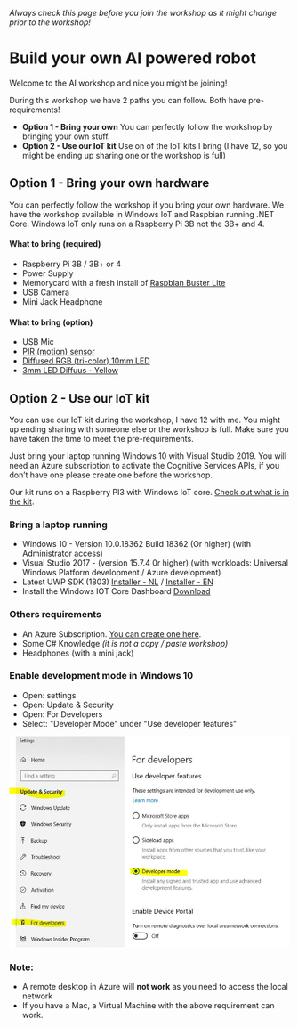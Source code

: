 *Always check this page before you join the workshop as it might change prior to the workshop!*

# Build your own AI powered robot

Welcome to the AI workshop and nice you might be joining!

During this workshop we have 2 paths you can follow. Both have pre-requirements!
* **Option 1 - Bring your own**
You can perfectly follow the workshop by bringing your own stuff.
* **Option 2 - Use our IoT kit** 
Use on of the IoT kits I bring (I have 12, so you might be ending up sharing one or the workshop is full)


## Option 1 - Bring your own hardware
You can perfectly follow the workshop if you bring your own hardware. We have the workshop available in Windows IoT and Raspbian running .NET Core. Windows IoT only runs on a Raspberry Pi 3B not the 3B+ and 4.

#### What to bring (required)
* Raspberry Pi 3B / 3B+ or 4
* Power Supply
* Memorycard with a fresh install of [Raspbian Buster Lite](https://www.raspberrypi.org/downloads/raspbian/)
* USB Camera
* Mini Jack Headphone

#### What to bring (option)
* USB Mic
* [PIR (motion) sensor](http://www.adafruit.com/products/189)
* [Diffused RGB (tri-color) 10mm LED](http://www.adafruit.com/products/848) 
* [3mm LED Diffuus - Yellow](https://www.kiwi-electronics.nl/3mm-diffuus-geel-10-pack)


## Option 2 - Use our IoT kit
You can use our IoT kit during the workshop, I have 12 with me. You might up ending sharing with someone else or the workshop is full. Make sure you have taken the time to meet the pre-requirements.

Just bring your laptop running Windows 10 with Visual Studio 2019. You will need an Azure subscription to activate the Cognitive Services APIs, if you don’t have one please create one before the workshop. 

Our kit runs on a Raspberry PI3 with Windows IoT core. [Check out what is in the kit](hardware.md).

### Bring a laptop running
- Windows 10 - Version	10.0.18362 Build 18362 (Or higher) (with Administrator access)
- Visual Studio 2017 - (version 15.7.4 0r higher) (with workloads: Universal Windows Platform development / Azure development)
- Latest UWP SDK (1803) [Installer - NL](https://developer.microsoft.com/nl-nl/windows/downloads/windows-10-sdk) /
[Installer - EN](https://developer.microsoft.com/en-us/windows/downloads/windows-10-sdk)
- Install the Windows IOT Core Dashboard [Download](http://go.microsoft.com/fwlink/?LinkID=708576)

### Others requirements
 - An Azure Subscription. [You can create one here](https://azure.microsoft.com/en-us/free/).
 - Some C# Knowledge *(it is not a copy / paste workshop)*
 - Headphones (with a mini jack)
 
### Enable development mode in Windows 10
 - Open: settings
 - Open: Update & Security
 - Open: For Developers
 - Select: "Developer Mode" under "Use developer features"
 
![](Assets/img_0001.jpg)

### Note:
 - A remote desktop in Azure will **not work** as you need to access the local network
 - If you have a Mac, a Virtual Machine with the above requirement can work.

